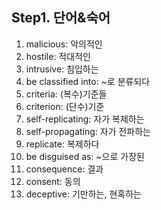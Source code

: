 ## Step1. 단어&숙어

1. malicious: 악의적인
2. hostile: 적대적인
3. intrusive: 침입하는
4. be classified into: ~로 분류되다 
5. criteria: (복수)기준들
6. criterion: (단수)기준
7. self-replicating: 자가 복제하는
8. self-propagating: 자가 전파하는
9. replicate: 복제하다
10. be disguised as: ~으로 가장된
11. consequence: 결과
12. consent: 동의
13. deceptive: 기만하는, 현혹하는
